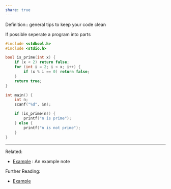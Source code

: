 ```yaml
---
share: true
---
```



Definition:: general tips to keep your code clean

If possible seperate a program into parts
```c
#include <stdbool.h>
#include <stdio.h>

bool is_prime(int x) {
	if (x < 2) return false;
	for (int i = 2; i < x; i++) {
		if (x % i == 0) return false;
	}
	return true;
}

int main() {
	int n;
	scanf("%d", &n);

	if (is_prime(n)) {
		printf("n is prime");
	} else {
		printf("n is not prime");
	}
}
```

---
Related:
- [Example](../Meta/Example.md) : An example note

Further Reading:
- [Example](../Meta/Example.md)
